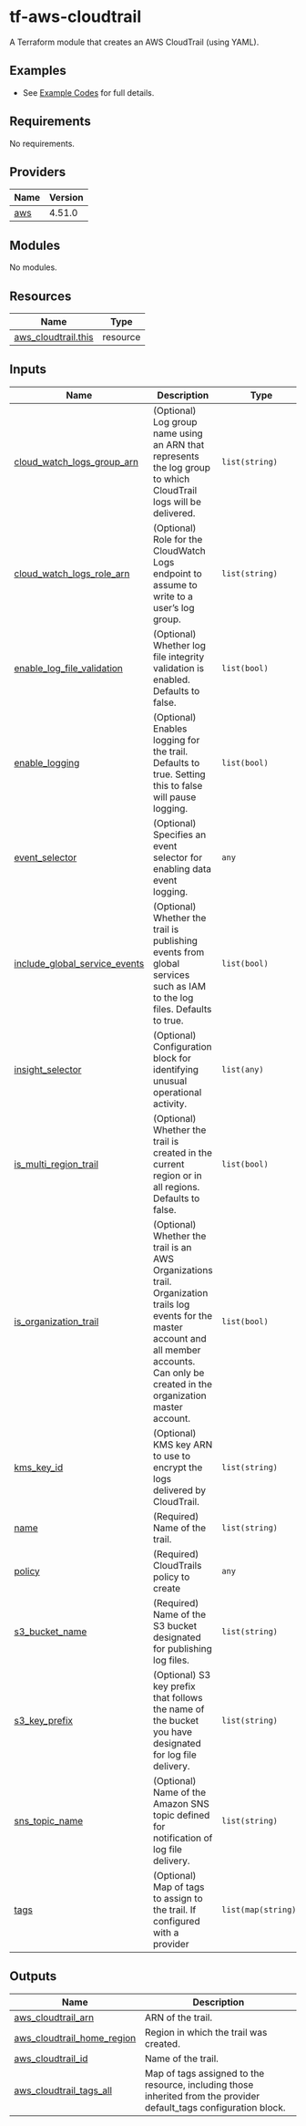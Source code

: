 # tf-aws-cloudtrail

A Terraform module that creates an AWS CloudTrail (using YAML).

## Examples

* See [Example Codes](https://github.com/aws-ss/tf-aws-cloudtrail/tree/main/examples) for full details.

<!-- BEGIN_TF_DOCS -->
## Requirements

No requirements.

## Providers

| Name | Version |
|------|---------|
| <a name="provider_aws"></a> [aws](#provider\_aws) | 4.51.0 |

## Modules

No modules.

## Resources

| Name | Type |
|------|------|
| [aws_cloudtrail.this](https://registry.terraform.io/providers/hashicorp/aws/latest/docs/resources/cloudtrail) | resource |

## Inputs

| Name | Description | Type | Default | Required |
|------|-------------|------|---------|:--------:|
| <a name="input_cloud_watch_logs_group_arn"></a> [cloud\_watch\_logs\_group\_arn](#input\_cloud\_watch\_logs\_group\_arn) | (Optional) Log group name using an ARN that represents the log group to which CloudTrail logs will be delivered. | `list(string)` | `null` | no |
| <a name="input_cloud_watch_logs_role_arn"></a> [cloud\_watch\_logs\_role\_arn](#input\_cloud\_watch\_logs\_role\_arn) | (Optional) Role for the CloudWatch Logs endpoint to assume to write to a user’s log group. | `list(string)` | `null` | no |
| <a name="input_enable_log_file_validation"></a> [enable\_log\_file\_validation](#input\_enable\_log\_file\_validation) | (Optional) Whether log file integrity validation is enabled. Defaults to false. | `list(bool)` | `null` | no |
| <a name="input_enable_logging"></a> [enable\_logging](#input\_enable\_logging) | (Optional) Enables logging for the trail. Defaults to true. Setting this to false will pause logging. | `list(bool)` | `null` | no |
| <a name="input_event_selector"></a> [event\_selector](#input\_event\_selector) | (Optional) Specifies an event selector for enabling data event logging. | `any` | `null` | no |
| <a name="input_include_global_service_events"></a> [include\_global\_service\_events](#input\_include\_global\_service\_events) | (Optional) Whether the trail is publishing events from global services such as IAM to the log files. Defaults to true. | `list(bool)` | `null` | no |
| <a name="input_insight_selector"></a> [insight\_selector](#input\_insight\_selector) | (Optional) Configuration block for identifying unusual operational activity. | `list(any)` | `null` | no |
| <a name="input_is_multi_region_trail"></a> [is\_multi\_region\_trail](#input\_is\_multi\_region\_trail) | (Optional) Whether the trail is created in the current region or in all regions. Defaults to false. | `list(bool)` | `null` | no |
| <a name="input_is_organization_trail"></a> [is\_organization\_trail](#input\_is\_organization\_trail) | (Optional) Whether the trail is an AWS Organizations trail. Organization trails log events for the master account and all member accounts. Can only be created in the organization master account. | `list(bool)` | `null` | no |
| <a name="input_kms_key_id"></a> [kms\_key\_id](#input\_kms\_key\_id) | (Optional) KMS key ARN to use to encrypt the logs delivered by CloudTrail. | `list(string)` | `null` | no |
| <a name="input_name"></a> [name](#input\_name) | (Required) Name of the trail. | `list(string)` | n/a | yes |
| <a name="input_policy"></a> [policy](#input\_policy) | (Required) CloudTrails policy to create | `any` | `null` | no |
| <a name="input_s3_bucket_name"></a> [s3\_bucket\_name](#input\_s3\_bucket\_name) | (Required) Name of the S3 bucket designated for publishing log files. | `list(string)` | n/a | yes |
| <a name="input_s3_key_prefix"></a> [s3\_key\_prefix](#input\_s3\_key\_prefix) | (Optional) S3 key prefix that follows the name of the bucket you have designated for log file delivery. | `list(string)` | `null` | no |
| <a name="input_sns_topic_name"></a> [sns\_topic\_name](#input\_sns\_topic\_name) | (Optional) Name of the Amazon SNS topic defined for notification of log file delivery. | `list(string)` | `null` | no |
| <a name="input_tags"></a> [tags](#input\_tags) | (Optional) Map of tags to assign to the trail. If configured with a provider | `list(map(string))` | `null` | no |

## Outputs

| Name | Description |
|------|-------------|
| <a name="output_aws_cloudtrail_arn"></a> [aws\_cloudtrail\_arn](#output\_aws\_cloudtrail\_arn) | ARN of the trail. |
| <a name="output_aws_cloudtrail_home_region"></a> [aws\_cloudtrail\_home\_region](#output\_aws\_cloudtrail\_home\_region) | Region in which the trail was created. |
| <a name="output_aws_cloudtrail_id"></a> [aws\_cloudtrail\_id](#output\_aws\_cloudtrail\_id) | Name of the trail. |
| <a name="output_aws_cloudtrail_tags_all"></a> [aws\_cloudtrail\_tags\_all](#output\_aws\_cloudtrail\_tags\_all) | Map of tags assigned to the resource, including those inherited from the provider default\_tags configuration block. |
<!-- END_TF_DOCS -->